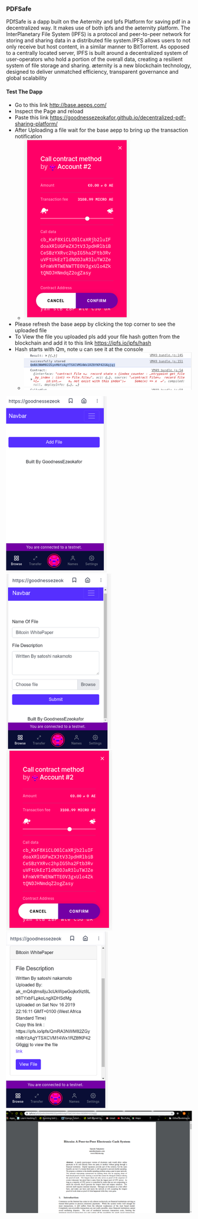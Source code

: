 ### PDFSafe
PDfSafe is a dapp built on the Aeternity and Ipfs Platform for saving pdf in a decentralized way.
It makes use of both ipfs and the aeternity platform.
The InterPlanetary File System (IPFS) is a protocol and peer-to-peer network for storing and sharing data in a distributed file system.IPFS allows users to not only receive but host content, in a similar manner to BitTorrent. As opposed to a centrally located server, IPFS is built around a decentralized system of user-operators who hold a portion of the overall data, creating a resilient system of file storage and sharing.
æternity is a new blockchain technology, designed to deliver unmatched efficiency, transparent governance and global scalability


#### Test The Dapp
* Go to this link http://base.aepps.com/
* Inspect the Page and reload 
* Paste this link https://goodnessezeokafor.github.io/decentralized-pdf-sharing-platform/
* After Uploading a file wait for the base aepp to bring up the transaction notification
    * ![Screenshots!](/img/ipfs_3.png "Screenshots")
* Please refresh the base aepp by clicking the top corner to see the uploaded file
* To View the file you uploaded pls add your file hash gotten from the blockchain and add it to this link https://ipfs.io/ipfs/hash
* Hash starts with Qm, note u can see it at the console
    * ![Screenshots!](/img/ipfs_6.png "Screenshots")


![Screenshots!](/img/ipfs_1.png "Screenshots")
![Screenshots!](/img/ipfs2.png "Screenshots")
![Screenshots!](/img/ipfs_3.png "Screenshots")
![Screenshots!](/img/ipfs_4.png "Screenshots")
![Screenshots!](/img/ipfs_5.png "Screenshots")


